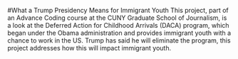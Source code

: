 #What a Trump Presidency Means for Immigrant Youth
This project, part of an Advance Coding course at the CUNY Graduate School of Journalism, is a look at the Deferred Action for Childhood Arrivals (DACA) program, which began under the Obama administration and provides immigrant youth with a chance to work in the US. Trump has said he will eliminate the program, this project addresses how this will impact immigrant youth.
